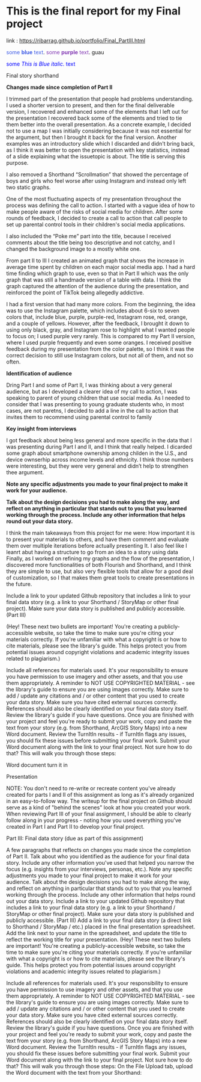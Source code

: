 # This is the final report for my Final project

link : https://ribarrag.github.io/portfolio/Final_PartIII.html

<span style="color:#405DE6">some **blue** text</span>.
<span style="color:#833AB4">some **purple** text</span>.
guau


<span style="color:blue">some *This is Blue italic.* text</span>

Final story shorthand

**Changes made since completion of Part II**

I trimmed part of the presentation that people had problems understanding. I used a shorter version to present, and then for the final deliverable version, I recovered and enhanced some of the elements that I left out for the presentation I recovered back some of the elements and tried to tie them better into the overall presentation. 
As a concrete example, I decided not to use a map I was initially considering because it was not essential for the argument, but then I brought it back for the final version. Another examples was an introductory slide which I discarded and didn't bring back, as I think it was better to open the presentation with key statistics, instead of a slide explaining what the issuetopic is about. The title is serving this purpose. 

I also removed a Shorthand “Scrollmation” that showed the percentage of boys and girls who feel worse after using Instagram and instead only left two static graphs.

One of the most fluctuating aspects of my presentation throughout the process was defining the call to action. I started with a vague idea of how to make people aware of the risks of social media for children. After some rounds of feedback, I decided to create a call to action that call people to set up parental control tools in their children's social media applications. 

I also included the “Poke me” part into the title, because I received comments about the title being too descriptive and not catchy, and I changed the background image to a mostly white one.

From part II to III I created an animated graph that shows the increase in average time spent by children on each major social media app. I had a hard time finding which graph to use, even so that in Part II which was the only graph that was still a handmade version of a table with data. I think the graph captured the attention of the audience during the presentation, and reinforced the point of TikTok being allegedly addictive. 

I had a first version that had many more colors. From the beginning, the idea was to use the Instagram palette, which includes about 6-six to seven colors that, include blue, purple, purple-red, Instagram rose, red, orange, and a couple of yellows. However, after the feedback, I brought it down to using only black, gray, and Instagram rose to highlight what I wanted people to focus on; I used purple very rarely. This is compared to my Part II version, where I used purple frequently and even some oranges. I received positive feedback during my presentation from the color palette, so I think it was the correct decision to still use Instagram colors, but not all of them, and not so often. 



**Identification of audience**

Dring Part I and some of Part II, I was thinking about a very general audience, but as I developed a clearer idea of my call to action, I was speaking to parent of young children that use social media. As I needed to consider that I was presenting to young graduate students who, in most cases, are not paretns, I decided to add a line in the call to action that invites them to recommend using parental control to family 

**Key insight from interviews**

I got feedback about being less general and more specific in the data that I was presenting during Part I and II, and I think that really helped. I dicarded some graph about smartphone ownership among childen in the U.S., and device ownserhip across income levels and ethnicity. I think those numbers were interesting, but they were very general and didn’t help to strengthen thee argument.


**Note any specific adjustments you made to your final project to make it work for your audience.**

**Talk about the design decisions you had to make along the way, and reflect on anything in particular that stands out to you that you learned working through the process.  Include any other information that helps round out your data story.** 


I think the main takeaways from this project for me were:
How important it is to present your materials to others, and have them comment and evaluate them over multiple iterations before actually presenting It. 
I also feel like I leanrt abut having a structure to go from an idea to a story using data
Finally, as I worked on refining my graphs and the flow of the presentation, I discovered more functionalities of both Flourish and Shorthand, and I think they are simple to use, but also very flexible tools that allow for a good deal of customization, so I that makes them great tools to create presentations in the future.


Include a link to your updated Github repository that includes a link to your final data story (e.g. a link to your Shorthand / StoryMap or other final project).  Make sure your data story is published and publicly accessible. (Part III)

(Hey!  These next two bullets are important!  You're creating a publicly-accessible website, so take the time to make sure you're citing your materials correctly.  If you're unfamiliar with what a copyright is or how to cite materials, please see the library's guide.  This helps protect you from potential issues around copyright violations and academic integrity issues related to plagiarism.)

Include all references for materials used.  It's your responsibility to ensure you have permission to use imagery and other assets, and that you use them appropriately.  A reminder to NOT USE COPYRIGHTED MATERIAL - see the library's guide to ensure you are using images correctly.  Make sure to add / update any citations and / or other content that you used to create your data story.  Make sure you have cited external sources correctly.  References should also be clearly identified on your final data story itself.  Review the library's guide if you have questions. 
Once you are finished with your project and feel you're ready to submit your work, copy and paste the text from your story (e.g. from Shorthand, ArcGIS Story Maps) into a new Word document.  Review the TurnItIn results - if TurnItIn flags any issues, you should fix these issues before submitting your final work. Submit your Word document along with the link to your final project. Not sure how to do that?  This will walk you through those steps: 



Word document turn it in

Presentation




NOTE: You don't need to re-write or recreate content you've already created for parts I and II of this assignment as long as it's already organized in an easy-to-follow way.  The writeup for the final project on Github should serve as a kind of "behind the scenes" look at how you created your work.  When reviewing Part III of your final assignment, I should be able to clearly follow along in your progress - noting how you used everything you've created in Part I and Part II to develop your final project. 

Part III: Final data story (due as part of this assignment)

A few paragraphs that reflects on changes you made since the completion of Part II.  Talk about who you identified as the audience for your final data story.  Include any other information you've used that helped you narrow the focus (e.g. insights from your interviews, personas, etc.).  Note any specific adjustments you made to your final project to make it work for your audience.  Talk about the design decisions you had to make along the way, and reflect on anything in particular that stands out to you that you learned working through the process.  Include any other information that helps round out your data story. 
Include a link to your updated Github repository that includes a link to your final data story (e.g. a link to your Shorthand / StoryMap or other final project).  Make sure your data story is published and publicly accessible. (Part III)
Add a link to your final data story (a direct link to Shorthand / StoryMap / etc.) placed in the final presentation spreadsheet.  Add the link next to your name in the spreadsheet, and update the title to reflect the working title for your presentation. 
(Hey!  These next two bullets are important!  You're creating a publicly-accessible website, so take the time to make sure you're citing your materials correctly.  If you're unfamiliar with what a copyright is or how to cite materials, please see the library's guide.  This helps protect you from potential issues around copyright violations and academic integrity issues related to plagiarism.)

Include all references for materials used.  It's your responsibility to ensure you have permission to use imagery and other assets, and that you use them appropriately.  A reminder to NOT USE COPYRIGHTED MATERIAL - see the library's guide to ensure you are using images correctly.  Make sure to add / update any citations and / or other content that you used to create your data story.  Make sure you have cited external sources correctly.  References should also be clearly identified on your final data story itself.  Review the library's guide if you have questions. 
Once you are finished with your project and feel you're ready to submit your work, copy and paste the text from your story (e.g. from Shorthand, ArcGIS Story Maps) into a new Word document.  Review the TurnItIn results - if TurnItIn flags any issues, you should fix these issues before submitting your final work. Submit your Word document along with the link to your final project. Not sure how to do that?  This will walk you through those steps: 
On the File Upload tab, upload the Word document with the text from your Shorthand:
